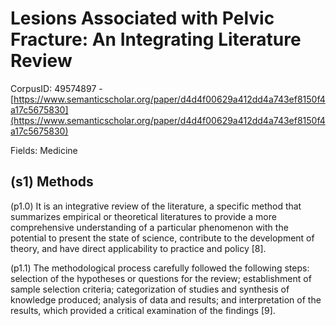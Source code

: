 # Lesions Associated with Pelvic Fracture: An Integrating Literature Review

CorpusID: 49574897 - [https://www.semanticscholar.org/paper/d4d4f00629a412dd4a743ef8150f4a17c5675830](https://www.semanticscholar.org/paper/d4d4f00629a412dd4a743ef8150f4a17c5675830)

Fields: Medicine

## (s1) Methods
(p1.0) It is an integrative review of the literature, a specific method that summarizes empirical or theoretical literatures to provide a more comprehensive understanding of a particular phenomenon with the potential to present the state of science, contribute to the development of theory, and have direct applicability to practice and policy [8].

(p1.1) The methodological process carefully followed the following steps: selection of the hypotheses or questions for the review; establishment of sample selection criteria; categorization of studies and synthesis of knowledge produced; analysis of data and results; and interpretation of the results, which provided a critical examination of the findings [9].
